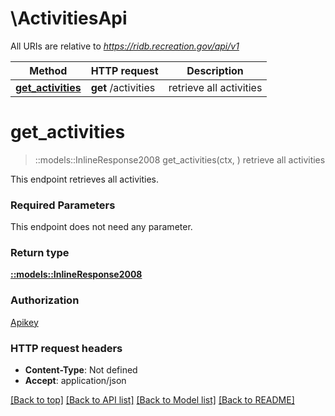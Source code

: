 # \ActivitiesApi

All URIs are relative to *https://ridb.recreation.gov/api/v1*

Method | HTTP request | Description
------------- | ------------- | -------------
[**get_activities**](ActivitiesApi.md#get_activities) | **get** /activities | retrieve all activities


# **get_activities**
> ::models::InlineResponse2008 get_activities(ctx, )
retrieve all activities

This endpoint retrieves all activities.

### Required Parameters
This endpoint does not need any parameter.

### Return type

[**::models::InlineResponse2008**](inline_response_200_8.md)

### Authorization

[Apikey](../README.md#Apikey)

### HTTP request headers

 - **Content-Type**: Not defined
 - **Accept**: application/json

[[Back to top]](#) [[Back to API list]](../README.md#documentation-for-api-endpoints) [[Back to Model list]](../README.md#documentation-for-models) [[Back to README]](../README.md)

